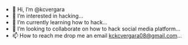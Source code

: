 - 👋 Hi, I’m @kcvergara
- 👀 I’m interested in hacking...
- 🌱 I’m currently learning how to hack...
- 💞️ I’m looking to collaborate on how to hack social media platform...
- 📫 How to reach me drop me an email kckcvergara08@gmail.com...

<!---
kcvergara/kcvergara is a ✨ special ✨ repository because its `README.md` (this file) appears on your GitHub profile.
You can click the Preview link to take a look at your changes.
--->
